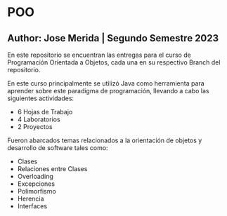 # POO
## Author: Jose Merida | Segundo Semestre 2023
En este repositorio se encuentran las entregas para el curso de Programación Orientada a Objetos, cada una en su respectivo Branch del repositorio.

En este curso principalmente se utilizó Java como herramienta para aprender sobre este paradigma de programación, llevando a cabo las siguientes actividades:

  - 6 Hojas de Trabajo
  - 4 Laboratorios
  - 2 Proyectos

  Fueron abarcados temas relacionados a la orientación de objetos y desarrollo de software tales como:

  - Clases
  - Relaciones entre Clases
  - Overloading
  - Excepciones
  - Polimorfismo
  - Herencia
  - Interfaces
